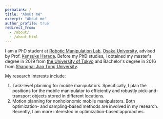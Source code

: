```yaml
---
permalink: /
title: "About me"
excerpt: "About me"
author_profile: true
redirect_from: 
  - /about/
  - /about.html
---
```


I am a PhD student at [Robotic Manipulation Lab](https://www.roboticmanipulation.org/), [Osaka University](https://www.osaka-u.ac.jp/en), advised by Prof. [Kensuke Harada](http://www.hlab.sys.es.osaka-u.ac.jp/people/harada/). Before my PhD studies, I obtained my master's degree in 2019 from [the University of Tokyo](https://www.u-tokyo.ac.jp/en/) and Bachelor's degree in 2016 from [Shanghai Jiao Tong University](http://en.sjtu.edu.cn/).

My research interests include: 
1. Task-level planning for mobile manipulators. Specifically, I plan the positions for the mobile manipulator to efficiently and robustly pick-and-transport objects stored in different locations.
2. Motion planning for nonholonomic mobile manipulators. Both optimization- and sampling-based methods are involved in my research. Recently, I am more interested in optimization-based approaches.
